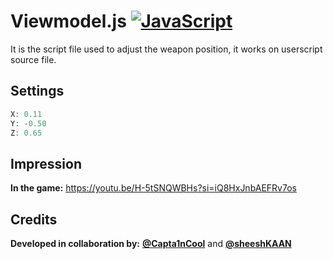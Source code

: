 # Viewmodel.js [![JavaScript](https://img.shields.io/badge/--F7DF1E?logo=javascript&logoColor=000)](https://www.javascript.com/)
It is the script file used to adjust the weapon position, it works on userscript source file.
## Settings

```js
X: 0.11
Y: -0.50
Z: 0.65
```
## Impression
**In the game:**
https://youtu.be/H-5tSNQWBHs?si=iQ8HxJnbAEFRv7os

## Credits
**Developed in collaboration by:** **[@Capta1nCool](https://github.com/Capta1nCool)** and **[@sheeshKAAN](https://github.com/sheeshKAAN)**
